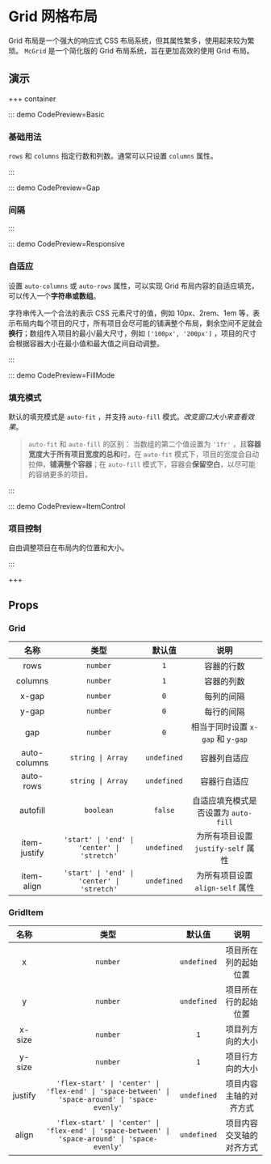 # Grid 网格布局

Grid 布局是一个强大的响应式 CSS 布局系统，但其属性繁多，使用起来较为繁琐。 `McGrid` 是一个简化版的 Grid 布局系统，旨在更加高效的使用 Grid 布局。

## 演示

+++ container

::: demo CodePreview=Basic

### 基础用法

`rows` 和 `columns` 指定行数和列数。通常可以只设置 `columns` 属性。

<Basic />
:::

::: demo CodePreview=Gap

### 间隔

<Gap />
:::

::: demo CodePreview=Responsive

### 自适应

设置 `auto-columns` 或 `auto-rows` 属性，可以实现 Grid 布局内容的自适应填充，可以传入一个**字符串或数组**。

字符串传入一个合法的表示 CSS 元素尺寸的值，例如 10px、2rem、1em 等，表示布局内每个项目的尺寸，所有项目会尽可能的铺满整个布局，剩余空间不足就会**换行**；数组传入项目的最小/最大尺寸，例如 `['100px', '200px']` ，项目的尺寸会根据容器大小在最小值和最大值之间自动调整。

<Responsive />

:::

::: demo CodePreview=FillMode

### 填充模式

默认的填充模式是 `auto-fit` ，并支持 `auto-fill` 模式。_改变窗口大小来查看效果_。

<FillMode />

> `auto-fit` 和 `auto-fill` 的区别： 当数组的第二个值设置为 `'1fr'` ，且**容器宽度大于所有项目宽度的总和**时，在 `auto-fit` 模式下，项目的宽度会自动拉伸，**铺满整个容器**；在 `auto-fill` 模式下，容器会**保留空白**，以尽可能的容纳更多的项目。

:::

::: demo CodePreview=ItemControl

### 项目控制

自由调整项目在布局内的位置和大小。

<ItemControl />
:::

+++

## Props

### Grid

|     名称     |                    类型                     |   默认值    |                 说明                 |
| :----------: | :-----------------------------------------: | :---------: | :----------------------------------: |
|     rows     |                  `number`                   |     `1`     |              容器的行数              |
|   columns    |                  `number`                   |     `1`     |              容器的列数              |
|    x-gap     |                  `number`                   |     `0`     |              每列的间隔              |
|    y-gap     |                  `number`                   |     `0`     |              每行的间隔              |
|     gap      |                  `number`                   |     `0`     |  相当于同时设置 `x-gap` 和 `y-gap`   |
| auto-columns |              `string \| Array`              | `undefined` |             容器列自适应             |
|  auto-rows   |              `string \| Array`              | `undefined` |             容器行自适应             |
|   autofill   |                  `boolean`                  |   `false`   | 自适应填充模式是否设置为 `auto-fill` |
| item-justify | `'start' \| 'end' \| 'center' \| 'stretch'` | `undefined` |  为所有项目设置 `justify-self` 属性  |
|  item-align  | `'start' \| 'end' \| 'center' \| 'stretch'` | `undefined` |   为所有项目设置 `align-self` 属性   |

### GridItem

|  名称   |                                              类型                                               |   默认值    |           说明           |
| :-----: | :---------------------------------------------------------------------------------------------: | :---------: | :----------------------: |
|    x    |                                            `number`                                             | `undefined` |   项目所在列的起始位置   |
|    y    |                                            `number`                                             | `undefined` |   项目所在行的起始位置   |
| x-size  |                                            `number`                                             |     `1`     |     项目列方向的大小     |
| y-size  |                                            `number`                                             |     `1`     |     项目行方向的大小     |
| justify | `'flex-start' \| 'center' \| 'flex-end' \| 'space-between' \| 'space-around' \| 'space-evenly'` | `undefined` |  项目内容主轴的对齐方式  |
|  align  | `'flex-start' \| 'center' \| 'flex-end' \| 'space-between' \| 'space-around' \| 'space-evenly'` | `undefined` | 项目内容交叉轴的对齐方式 |
